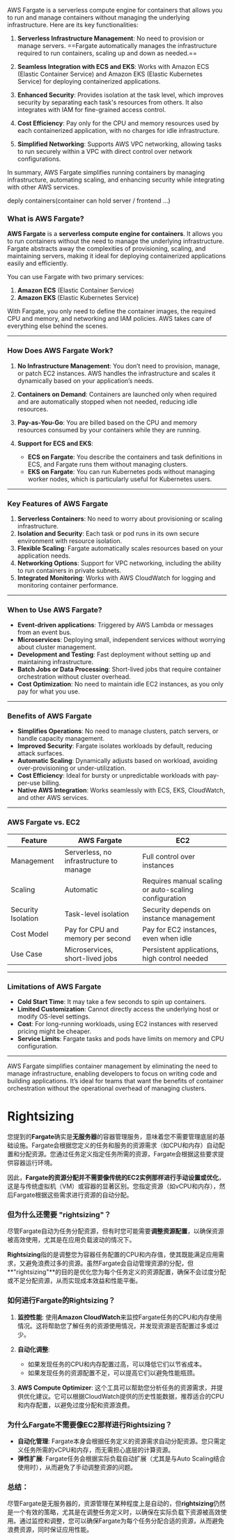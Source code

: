 AWS Fargate is a serverless compute engine for containers that allows you to run and manage containers without managing the underlying infrastructure. Here are its key functionalities:

1. **Serverless Infrastructure Management**: No need to provision or manage servers. ==Fargate automatically manages the infrastructure required to run containers, scaling up and down as needed.==

2. **Seamless Integration with ECS and EKS**: Works with Amazon ECS (Elastic Container Service) and Amazon EKS (Elastic Kubernetes Service) for deploying containerized applications.

4. **Enhanced Security**: Provides isolation at the task level, which improves security by separating each task's resources from others. It also integrates with IAM for fine-grained access control.

5. **Cost Efficiency**: Pay only for the CPU and memory resources used by each containerized application, with no charges for idle infrastructure.

6. **Simplified Networking**: Supports AWS VPC networking, allowing tasks to run securely within a VPC with direct control over network configurations.

In summary, AWS Fargate simplifies running containers by managing infrastructure, automating scaling, and enhancing security while integrating with other AWS services.


deply containers(container can hold server / frontend ...)

### What is AWS Fargate?

**AWS Fargate** is a **serverless compute engine for containers**. It allows you to run containers without the need to manage the underlying infrastructure. Fargate abstracts away the complexities of provisioning, scaling, and maintaining servers, making it ideal for deploying containerized applications easily and efficiently.

You can use Fargate with two primary services:
1. **Amazon ECS** (Elastic Container Service)
2. **Amazon EKS** (Elastic Kubernetes Service)

With Fargate, you only need to define the container images, the required CPU and memory, and networking and IAM policies. AWS takes care of everything else behind the scenes.

---

### How Does AWS Fargate Work?

1. **No Infrastructure Management**: You don’t need to provision, manage, or patch EC2 instances. AWS handles the infrastructure and scales it dynamically based on your application’s needs.

2. **Containers on Demand**: Containers are launched only when required and are automatically stopped when not needed, reducing idle resources.

3. **Pay-as-You-Go**: You are billed based on the CPU and memory resources consumed by your containers while they are running.

4. **Support for ECS and EKS**:
   - **ECS on Fargate**: You describe the containers and task definitions in ECS, and Fargate runs them without managing clusters.
   - **EKS on Fargate**: You can run Kubernetes pods without managing worker nodes, which is particularly useful for Kubernetes users.

---

### Key Features of AWS Fargate

1. **Serverless Containers**: No need to worry about provisioning or scaling infrastructure.
2. **Isolation and Security**: Each task or pod runs in its own secure environment with resource isolation.
3. **Flexible Scaling**: Fargate automatically scales resources based on your application needs.
4. **Networking Options**: Support for VPC networking, including the ability to run containers in private subnets.
5. **Integrated Monitoring**: Works with AWS CloudWatch for logging and monitoring container performance.

---

### When to Use AWS Fargate?

- **Event-driven applications**: Triggered by AWS Lambda or messages from an event bus.
- **Microservices**: Deploying small, independent services without worrying about cluster management.
- **Development and Testing**: Fast deployment without setting up and maintaining infrastructure.
- **Batch Jobs or Data Processing**: Short-lived jobs that require container orchestration without cluster overhead.
- **Cost Optimization**: No need to maintain idle EC2 instances, as you only pay for what you use.

---

### Benefits of AWS Fargate

- **Simplifies Operations**: No need to manage clusters, patch servers, or handle capacity management.
- **Improved Security**: Fargate isolates workloads by default, reducing attack surfaces.
- **Automatic Scaling**: Dynamically adjusts based on workload, avoiding over-provisioning or under-utilization.
- **Cost Efficiency**: Ideal for bursty or unpredictable workloads with pay-per-use billing.
- **Native AWS Integration**: Works seamlessly with ECS, EKS, CloudWatch, and other AWS services.

---

### AWS Fargate vs. EC2

| **Feature**         | **AWS Fargate**                     | **EC2**                         |
|---------------------|-------------------------------------|---------------------------------|
| Management          | Serverless, no infrastructure to manage | Full control over instances   |
| Scaling             | Automatic                          | Requires manual scaling or auto-scaling configuration |
| Security Isolation  | Task-level isolation               | Security depends on instance management |
| Cost Model          | Pay for CPU and memory per second  | Pay for EC2 instances, even when idle |
| Use Case            | Microservices, short-lived jobs    | Persistent applications, high control needed |

---

### Limitations of AWS Fargate

- **Cold Start Time**: It may take a few seconds to spin up containers.
- **Limited Customization**: Cannot directly access the underlying host or modify OS-level settings.
- **Cost**: For long-running workloads, using EC2 instances with reserved pricing might be cheaper.
- **Service Limits**: Fargate tasks and pods have limits on memory and CPU configuration.

---

AWS Fargate simplifies container management by eliminating the need to manage infrastructure, enabling developers to focus on writing code and building applications. It’s ideal for teams that want the benefits of container orchestration without the operational overhead of managing clusters.


# Rightsizing

您提到的**Fargate**确实是**无服务器**的容器管理服务，意味着您不需要管理底层的基础设施。Fargate会根据您定义的任务和服务的资源需求（如CPU和内存）自动配置和分配资源。您通过任务定义指定任务所需的资源，Fargate会根据这些要求提供容器运行环境。

因此，**Fargate的资源分配并不需要像传统的EC2实例那样进行手动设置或优化**，这是与传统虚拟机（VM）或容器的显著区别。您指定资源（如vCPU和内存），然后Fargate根据这些需求进行资源的自动分配。

### 但为什么还需要 "rightsizing"？

尽管Fargate自动为任务分配资源，但有时您可能需要**调整资源配置**，以确保资源被高效使用，尤其是在应用负载波动的情况下。

**Rightsizing**指的是调整您为容器任务配置的CPU和内存值，使其既能满足应用需求，又避免浪费过多的资源。虽然Fargate会自动管理资源的分配，但**"rightsizing"**的目的是优化您为每个任务定义的资源配置，确保不会过度分配或不足分配资源，从而实现成本效益和性能平衡。

### 如何进行Fargate的Rightsizing？

1. **监控性能**: 使用**Amazon CloudWatch**来监控Fargate任务的CPU和内存使用情况。这将帮助您了解任务的资源使用情况，并发现资源是否配置过多或过少。
   
2. **自动化调整**: 
   - 如果发现任务的CPU和内存配置过高，可以降低它们以节省成本。
   - 如果发现任务的资源配置不足，可以提高它们以避免性能瓶颈。

3. **AWS Compute Optimizer**: 这个工具可以帮助您分析任务的资源需求，并提供优化建议。它可以根据CloudWatch提供的历史性能数据，推荐适合的CPU和内存配置，以避免过度分配和资源浪费。

### 为什么Fargate不需要像EC2那样进行Rightsizing？

- **自动化管理**: Fargate本身会根据任务定义的资源需求自动分配资源。您只需定义任务所需的vCPU和内存，而无需担心底层的计算资源。
- **弹性扩展**: Fargate任务会根据实际负载自动扩展（尤其是与Auto Scaling结合使用时），从而避免了手动调整资源的问题。

### 总结：

尽管Fargate是无服务器的，资源管理在某种程度上是自动的，但**rightsizing**仍然是一个有效的策略，尤其是在调整任务定义时，以确保在实际负载下资源被高效使用。通过监控和调整，您可以确保Fargate为每个任务分配合适的资源，从而避免浪费资源，同时保证应用性能。